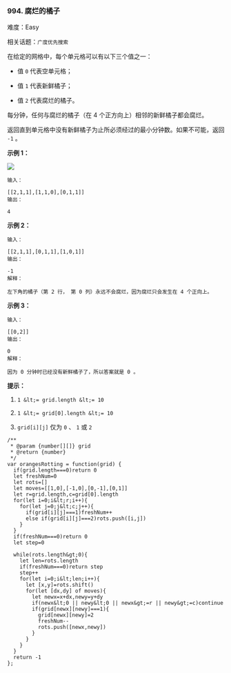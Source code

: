 ### 994. 腐烂的橘子

难度：Easy

相关话题：`广度优先搜索`

在给定的网格中，每个单元格可以有以下三个值之一：





* 值 `0` 代表空单元格；

* 值 `1` 代表新鲜橘子；

* 值 `2` 代表腐烂的橘子。





每分钟，任何与腐烂的橘子（在 4 个正方向上）相邻的新鲜橘子都会腐烂。



返回直到单元格中没有新鲜橘子为止所必须经过的最小分钟数。如果不可能，返回 `-1` 。







 **示例 1：** 



![](https://assets.leetcode-cn.com/aliyun-lc-upload/uploads/2019/02/16/oranges.png)




```
输入：

[[2,1,1],[1,1,0],[0,1,1]]
输出：

4

```

 **示例 2：** 





```
输入：

[[2,1,1],[0,1,1],[1,0,1]]
输出：

-1
解释：

左下角的橘子（第 2 行， 第 0 列）永远不会腐烂，因为腐烂只会发生在 4 个正向上。

```

 **示例 3：** 





```
输入：

[[0,2]]
输出：

0
解释：

因为 0 分钟时已经没有新鲜橘子了，所以答案就是 0 。

```





 **提示：** 





1.  `1 &lt;= grid.length &lt;= 10` 

2.  `1 &lt;= grid[0].length &lt;= 10` 

3.  `grid[i][j]`  仅为 `0` 、 `1` 或 `2` 






```
/**
 * @param {number[][]} grid
 * @return {number}
 */
var orangesRotting = function(grid) {
  if(grid.length===0)return 0
  let freshNum=0
  let rots=[]
  let moves=[[1,0],[-1,0],[0,-1],[0,1]]
  let r=grid.length,c=grid[0].length
  for(let i=0;i&lt;r;i++){
    for(let j=0;j&lt;c;j++){
      if(grid[i][j]===1)freshNum++
      else if(grid[i][j]===2)rots.push([i,j])
    }
  }
  if(freshNum===0)return 0
  let step=0

  while(rots.length&gt;0){
    let len=rots.length
    if(freshNum===0)return step
    step++
    for(let i=0;i&lt;len;i++){
      let [x,y]=rots.shift()
      for(let [dx,dy] of moves){
        let newx=x+dx,newy=y+dy
        if(newx&lt;0 || newy&lt;0 || newx&gt;=r || newy&gt;=c)continue
        if(grid[newx][newy]===1){
          grid[newx][newy]=2
          freshNum--
          rots.push([newx,newy])
        }
      }
    }
  }
  return -1
};



```
